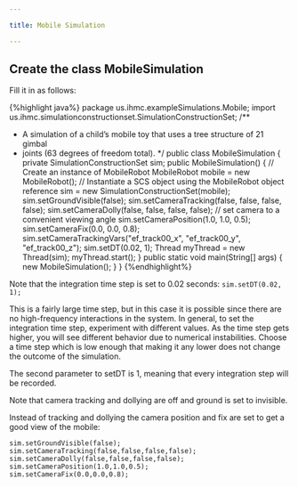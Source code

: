 ```yaml
---

title: Mobile Simulation

---
```


## Create the class MobileSimulation
   Fill it in as follows:

{%highlight java%}
package us.ihmc.exampleSimulations.Mobile;
import us.ihmc.simulationconstructionset.SimulationConstructionSet;
/**
 * A simulation of a child’s mobile toy that uses a tree structure of 21 gimbal
 * joints (63 degrees of freedom total).
 */
public class MobileSimulation
{
   private SimulationConstructionSet sim;
   public MobileSimulation()
   {
      // Create an instance of MobileRobot
      MobileRobot mobile = new MobileRobot();
      // Instantiate a SCS object using the MobileRobot object reference
      sim = new SimulationConstructionSet(mobile);
      sim.setGroundVisible(false);
      sim.setCameraTracking(false, false, false, false);
      sim.setCameraDolly(false, false, false, false);
      // set camera to a convenient viewing angle
      sim.setCameraPosition(1.0, 1.0, 0.5);
      sim.setCameraFix(0.0, 0.0, 0.8);
      sim.setCameraTrackingVars("ef_track00_x", "ef_track00_y", "ef_track00_z");
      sim.setDT(0.02, 1);
      Thread myThread = new Thread(sim);
      myThread.start();
   }
   public static void main(String[] args)
   {
      new MobileSimulation();
   }
}
{%endhighlight%}

Note that the integration time step is set to 0.02 seconds: `sim.setDT(0.02, 1);`

This is a fairly large time step, but in this case it is possible since there are no high-frequency interactions in the system. In general, to set the integration time step, experiment with different values. As the time step gets higher, you will see different behavior due to numerical instabilities. Choose a time step which is low enough that making it any lower does not change the outcome of the simulation. 

The second parameter to setDT is 1, meaning that every integration step will be recorded.

Note that camera tracking and dollying are off and ground is set to invisible.

Instead of tracking and dollying the camera position and fix are set to get a good view of the mobile:

   `sim.setGroundVisible(false);`  
   `sim.setCameraTracking(false,false,false,false);`  
   `sim.setCameraDolly(false,false,false,false);`  
   `sim.setCameraPosition(1.0,1.0,0.5);`  
   `sim.setCameraFix(0.0,0.0,0.8);`  